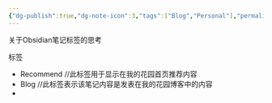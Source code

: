 ```yaml
---
{"dg-publish":true,"dg-note-icon":3,"tags":["Blog","Personal"],"permalink":"/🌑Journal_手札/严选/Obsidian/Obsidian笔记标签/","dgPassFrontmatter":true,"noteIcon":3,"created":"2024-09-17T12:16:46.797+08:00","updated":"2024-09-17T15:33:27.274+08:00"}
---
```


关于Obsidian笔记标签的思考

标签

- Recommend //此标签用于显示在我的花园首页推荐内容
- Blog //此标签表示该笔记内容是发表在我的花园博客中的内容
- 
